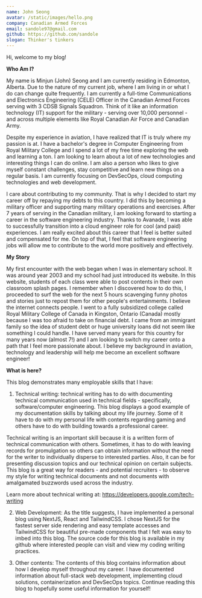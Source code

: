```yaml
---
name: John Seong
avatar: /static/images/hello.png
company: Canadian Armed Forces
email: sandole97@gmail.com
github: https://github.com/sandole
slogan: Thinker's tinkers
---
```


Hi, welcome to my blog!

**Who Am I?**  
  
My name is Minjun (John) Seong and I am currently residing in Edmonton, Alberta. Due to the nature of my current job, where I am living in or what I do can change quite frequently. I am currently a full-time Communications and Electronics Engineering (CELE) Officer in the Canadian Armed Forces serving with 3 CDSB Signals Squadron. Think of it like an information technology (IT) support for the military - serving over 10,000 personnel - and across multiple elements like Royal Canadian Air Force and Canadian Army.

Despite my experience in aviation, I have realized that IT is truly where my passion is at. I have a bachelor's degree in Computer Engineering from Royal Military College and I spend a lot of my free time exploring the web and learning a ton. I am looking to learn about a lot of new technologies and interesting things I can do online. I am also a person who likes to give myself constant challenges, stay competitive and learn new things on a regular basis. I am currently focusing on DevSecOps, cloud computing technologies and web development.  
  
I care about contributing to my community. That is why I decided to start my career off by repaying my debts to this country. I did this by becoming a military officer and supporting many military operations and exercises. After 7 years of serving in the Canadian military, I am looking forward to starting a career in the software engineering industry. Thanks to Avanade, I was able to successfully transition into a cloud engineer role for cool (and paid) experiences. I am really excited about this career that I feel is better suited and compensated for me. On top of that, I feel that software engineering jobs will allow me to contribute to the world more positively and effectively.  

**My Story**  
  
My first encounter with the web began when I was in elementary school. It was around year 2003 and my school had just introduced its website. In this website, students of each class were able to post contents in their own classroom splash pages. I remember when I discovered how to do this, I proceeded to surf the web for the next 5 hours scavenging funny photos and stories just to repost them for other people's entertainments. I believe the internet connects people. 
I went to a fully subsidized college called Royal Military College of Canada in Kingston, Ontario (Canada) mostly because I was too afraid to take on financial debt. I came from an immigrant family so the idea of student debt or huge university loans did not seem like something I could handle. I have served many years for this country for many years now (almost 7!) and I am looking to switch my career onto a path that I feel more passionate about. I believe my background in aviation, technology and leadership will help me become an excellent software engineer!

**What is here?**    

This blog demonstrates many employable skills that I have:

1. Technical writing: technical writing has to do with documenting technical communication used in technical fields - specifically, software/computer engineering. This blog displays a good example of my documentation skills by talking about my life journey. Some of it have to do with my personal life with contents regarding gaming and others have to do with building towards a professional career.  
  
Technical writing is an important skill because it is a written form of technical communication with others. Sometimes, it has to do with leaving records for promulgation so others can obtain information without the need for the writer to individually disperse to interested parties. Also, it can be for presenting discussion topics and our technical opinion on certain subjects. This blog is a great way for readers - and potential recruiters - to observe my style for writing technical documents and not documents with amalgamated buzzwords used across the industry.  
  
Learn more about technical writing at: https://developers.google.com/tech-writing  
  
2. Web Development: As the title suggests, I have implemented a personal blog using NextJS, React and TailwindCSS. I chose NextJS for the fastest server side rendering and easy template accesses and TailwindCSS for beautiful pre-made components that I felt was easy to imbed into this blog. The source code for this blog is available in my github where interested people can visit and view my coding writing practices.  
  
3. Other contents: The contents of this blog contains information about how I develop myself throughout my career. I have documented information about full-stack web development, implementing cloud solutions, containerization and DevSecOps topics. Continue reading this blog to hopefully some useful information for yourself!  